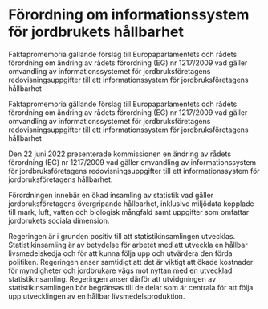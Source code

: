# Förordning om informationssystem för jordbrukets hållbarhet

Fakta­promemoria gällande förslag till Europaparlamentets och rådets förordning om ändring av rådets förordning (EG) nr 1217/2009 vad gäller omvandling av informationssystemet för jordbruksföretagens redovisningsuppgifter till ett informationssystem för jordbruksföretagens hållbarhet

Fakta­promemoria gällande förslag till Europaparlamentets och rådets förordning om ändring av rådets förordning (EG) nr 1217/2009 vad gäller omvandling av informationssystemet för jordbruksföretagens redovisningsuppgifter till ett informationssystem för jordbruksföretagens hållbarhet

Den 22 juni 2022 presenterade kommissionen en ändring av rådets förordning (EG) nr 1217/2009 vad gäller omvandling av informationssystem för jordbruksföretagens redovisningsuppgifter till ett informationssystem för jordbruksföretagens hållbarhet.

Förordningen innebär en ökad insamling av statistik vad gäller jordbruksföretagens övergripande hållbarhet, inklusive miljödata kopplade till mark, luft, vatten och biologisk mångfald samt uppgifter som omfattar jordbrukets sociala dimension.

Regeringen är i grunden positiv till att statistikinsamlingen utvecklas. Statistikinsamling är av betydelse för arbetet med att utveckla en hållbar livsmedelskedja och för att kunna följa upp och utvärdera den förda politiken. Regeringen anser samtidigt att det är viktigt att ökade kostnader för myndigheter och jordbrukare vägs mot nyttan med en utvecklad statistikinsamling. Regeringen anser därför att utvidgningen av statistikinsamlingen bör begränsas till de delar som är centrala för att följa upp utvecklingen av en hållbar livsmedelsproduktion.
